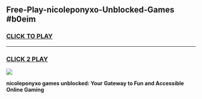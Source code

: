 
## Free-Play-nicoleponyxo-Unblocked-Games #b0eim
<h3>
<a href="https://news.freeplayer.one?title=nicoleponyxo&ref=8M">CLICK TO PLAY</a></h3>
<hr>

<h3>
<a href="https://news.freeplayer.one?title=nicoleponyxo&ref=8M">CLICK 2 PLAY</a>
  
</h3>

<a href="https://news.freeplayer.one?title=nicoleponyxo&ref=8M"><img src="https://clearcache.store/games.png"></a>


**nicoleponyxo games unblocked: Your Gateway to Fun and Accessible Online Gaming**
